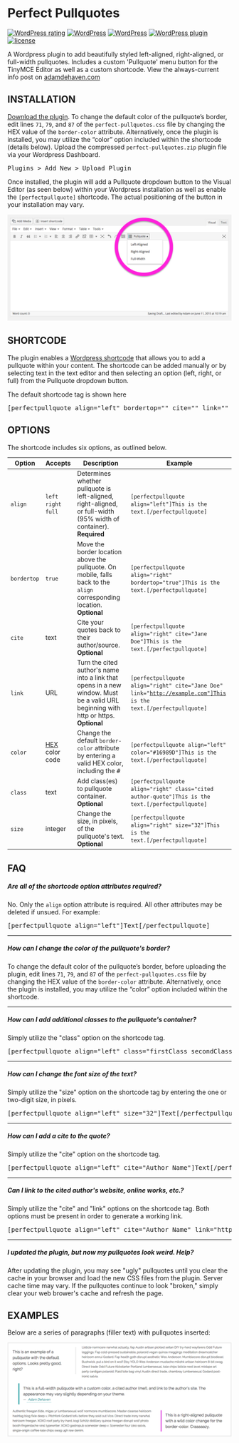 # Perfect Pullquotes

[![WordPress rating](https://img.shields.io/wordpress/plugin/r/perfect-pullquotes.svg?maxAge=3600&label=wordpress%20rating)](https://wordpress.org/support/view/plugin-reviews/perfect-pullquotes) [![WordPress](https://img.shields.io/wordpress/plugin/dt/perfect-pullquotes.svg?maxAge=3600)](https://downloads.wordpress.org/plugin/perfect-pullquotes.latest-stable.zip) [![WordPress](https://img.shields.io/wordpress/v/perfect-pullquotes.svg?maxAge=3600)](https://wordpress.org/plugins/perfect-pullquotes/) [![WordPress plugin](https://img.shields.io/wordpress/plugin/v/perfect-pullquotes.svg?maxAge=3600)](https://wordpress.org/plugins/perfect-pullquotes/) [![license](https://img.shields.io/github/license/adamdehaven/perfect-pullquotes.svg?maxAge=3600)](https://raw.githubusercontent.com/adamdehaven/perfect-pullquotes/master/LICENSE)

A Wordpress plugin to add beautifully styled left-aligned, right-aligned, or full-width pullquotes. Includes a custom 'Pullquote' menu button for the TinyMCE Editor as well as a custom shortcode. View the always-current info post on [adamdehaven.com](https://adamdehaven.com/blog/2015/05/easily-add-pullquotes-to-your-wordpress-posts-with-my-perfect-pullquotes-plugin/)

## INSTALLATION
[Download the plugin](https://github.com/adamdehaven/perfect-pullquotes/archive/master.zip). To change the default color of the pullquote’s border, edit lines <code>71</code>, <code>79</code>, and <code>87</code> of the <code>perfect-pullquotes.css</code> file by changing the HEX value of the <code>border-color</code> attribute. Alternatively, once the plugin is installed, you may utilize the “color” option included within the shortcode (details below). Upload the compressed <code>perfect-pullquotes.zip</code> plugin file via your Wordpress Dashboard.
<pre>Plugins > Add New > Upload Plugin</pre>

Once installed, the plugin will add a Pullquote dropdown button to the Visual Editor (as seen below) within your Wordpress installation as well as enable the `[perfectpullquote]` shortcode. The actual positioning of the button in your installation may vary.

![Visual Editor preview with Pullquote buttons](screenshot-1.png)

## SHORTCODE
The plugin enables a [Wordpress shortcode](https://codex.wordpress.org/Shortcode_API) that allows you to add a pullquote within your content. The shortcode can be added manually or by selecting text in the text editor and then selecting an option (left, right, or full) from the Pullquote dropdown button.

The default shortcode tag is shown here
<pre>[perfectpullquote align="left" bordertop="" cite="" link="" color="" class="" size=""]This is the pullquote text.[/perfectpullquote]</pre>

## OPTIONS
The shortcode includes six options, as outlined below.

Option | Accepts | Description | Example
--- | --- | --- | ---
<code>align</code> | <code>left</code> <code>right</code> <code>full</code> | Determines whether pullquote is left-aligned, right-aligned, or full-width (95% width of container). **Required** | <code>[perfectpullquote align="left"]This is the text.[/perfectpullquote]</code>
<code>bordertop</code> | <code>true</code> | Move the border location above the pullquote. On mobile, falls back to the `align` corresponding location. **Optional** | <code>[perfectpullquote align="right" bordertop="true"]This is the text.[/perfectpullquote]</code>
<code>cite</code> | text | Cite your quotes back to their author/source. **Optional** | <code>[perfectpullquote align="right" cite="Jane Doe"]This is the text.[/perfectpullquote]</code>
<code>link</code> | URL | Turn the cited author's name into a link that opens in a new window. Must be a valid URL beginning with http or https. **Optional** | <code>[perfectpullquote align="right" cite="Jane Doe" link="http://example.com"]This is the text.[/perfectpullquote]</code>
<code>color</code> | [HEX](http://www.colorhexa.com/) color code | Change the default <code>border-color</code> attribute by entering a valid HEX color, including the <kbd>#</kbd> | <code>[perfectpullquote align="left" color="#16989D"]This is the text.[/perfectpullquote]</code>
<code>class</code> | text | Add class(es) to pullquote container. **Optional** | <code>[perfectpullquote align="right" class="cited author-quote"]This is the text.[/perfectpullquote]</code>
<code>size</code> | integer | Change the size, in pixels, of the pullquote's text. **Optional** | <code>[perfectpullquote align="right" size="32"]This is the text.[/perfectpullquote]</code>

## FAQ
##### Are all of the shortcode option attributes required?

No. Only the `align` option attribute is required. All other attributes may be deleted if unsued. For example:
<pre>[perfectpullquote align="left"]Text[/perfectpullquote]</pre>

-----

##### How can I change the color of the pullquote's border?

To change the default color of the pullquote’s border, before uploading the plugin, edit lines `71`, `79`, and `87` of the `perfect-pullquotes.css` file by changing the HEX value of the `border-color` attribute. Alternatively, once the plugin is installed, you may utilize the “color” option included within the shortcode.

-----

##### How can I add additional classes to the pullquote's container?

Simply utilize the "class" option on the shortcode tag.
<pre>[perfectpullquote align="left" class="firstClass secondClass"]Text[/perfectpullquote]</pre>

-----

##### How can I change the font size of the text?

Simply utilize the "size" option on the shortcode tag by entering the one or two-digit size, in pixels.
<pre>[perfectpullquote align="left" size="32"]Text[/perfectpullquote]</pre>

-----

##### How can I add a cite to the quote?

Simply utilize the "cite" option on the shortcode tag.
<pre>[perfectpullquote align="left" cite="Author Name"]Text[/perfectpullquote]</pre>

-----

##### Can I link to the cited author's website, online works, etc.?

Simply utilize the "cite" and "link" options on the shortcode tag. Both options must be present in order to generate a working link.
<pre>[perfectpullquote align="left" cite="Author Name" link="http://example.com"]Text[/perfectpullquote]</pre>

-----

##### I updated the plugin, but now my pullquotes look weird. Help?

After updating the plugin, you may see "ugly" pullquotes until you clear the cache in your browser and load the new CSS files from the plugin. Server cache time may vary. If the pullquotes continue to look "broken," simply clear your web brower's cache and refresh the page.

## EXAMPLES

Below are a series of paragraphs (filler text) with pullquotes inserted:

![Sample pullquotes](screenshot-2.png)